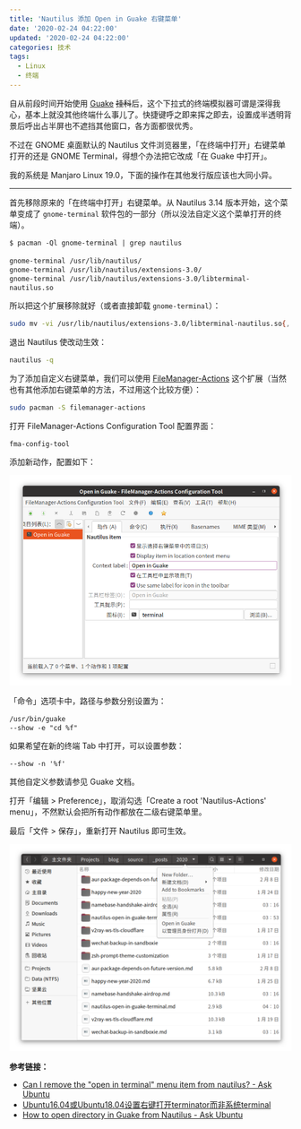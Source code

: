 ```yaml
---
title: 'Nautilus 添加 Open in Guake 右键菜单'
date: '2020-02-24 04:22:00'
updated: '2020-02-24 04:22:00'
categories: 技术
tags:
  - Linux
  - 终端
---
```


自从前段时间开始使用 [Guake](https://github.com/Guake/guake) ~~挂科~~后，这个下拉式的终端模拟器可谓是深得我心，基本上就没其他终端什么事儿了。快捷键呼之即来挥之即去，设置成半透明背景后呼出占半屏也不遮挡其他窗口，各方面都很优秀。

不过在 GNOME 桌面默认的 Nautilus 文件浏览器里，「在终端中打开」右键菜单打开的还是 GNOME Terminal，得想个办法把它改成「在 Guake 中打开」。

<!--more-->

我的系统是 Manjaro Linux 19.0，下面的操作在其他发行版应该也大同小异。

-----

首先移除原来的「在终端中打开」右键菜单。从 Nautilus 3.14 版本开始，这个菜单变成了 `gnome-terminal` 软件包的一部分（所以没法自定义这个菜单打开的终端）。

```plain
$ pacman -Ql gnome-terminal | grep nautilus

gnome-terminal /usr/lib/nautilus/
gnome-terminal /usr/lib/nautilus/extensions-3.0/
gnome-terminal /usr/lib/nautilus/extensions-3.0/libterminal-nautilus.so
```

所以把这个扩展移除就好（或者直接卸载 `gnome-terminal`）：

```bash
sudo mv -vi /usr/lib/nautilus/extensions-3.0/libterminal-nautilus.so{,.bak}
```

退出 Nautilus 使改动生效：

```bash
nautilus -q
```

为了添加自定义右键菜单，我们可以使用 [FileManager-Actions](https://gitlab.gnome.org/GNOME/filemanager-actions) 这个扩展（当然也有其他添加右键菜单的方法，不过用这个比较方便）：

```bash
sudo pacman -S filemanager-actions
```

打开 FileManager-Actions Configuration Tool 配置界面：

```bash
fma-config-tool
```

添加新动作，配置如下：

![fma-config-tool-action](nautilus-open-in-guake-terminal/fma-config-tool-action.png)

「命令」选项卡中，路径与参数分别设置为：

```
/usr/bin/guake
--show -e "cd %f"
```

如果希望在新的终端 Tab 中打开，可以设置参数：

```
--show -n '%f'
```

其他自定义参数请参见 Guake 文档。

打开「编辑 > Preference」，取消勾选「Create a root 'Nautilus-Actions' menu」，不然默认会把所有动作都放在二级右键菜单里。

最后「文件 > 保存」，重新打开 Nautilus 即可生效。

![nautilus-menu-open-in-guake](nautilus-open-in-guake-terminal/nautilus-menu-open-in-guake.png)

**参考链接：**

- [Can I remove the "open in terminal" menu item from nautilus? - Ask Ubuntu](https://askubuntu.com/questions/827838/can-i-remove-the-open-in-terminal-menu-item-from-nautilus/967154)
- [Ubuntu16.04或Ubuntu18.04设置右键打开terminator而非系统terminal](https://blog.csdn.net/zhanghm1995/article/details/89419109)
- [How to open directory in Guake from Nautilus - Ask Ubuntu](https://askubuntu.com/questions/152193/how-to-open-directory-in-guake-from-nautilus)
